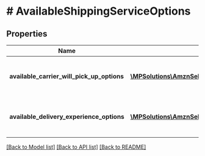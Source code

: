 # # AvailableShippingServiceOptions

## Properties

Name | Type | Description | Notes
------------ | ------------- | ------------- | -------------
**available_carrier_will_pick_up_options** | [**\MPSolutions\AmznSellingPartnerApi\Models\MerchantFulfillment\AvailableCarrierWillPickUpOption[]**](AvailableCarrierWillPickUpOption.md) | List of available carrier pickup options. |
**available_delivery_experience_options** | [**\MPSolutions\AmznSellingPartnerApi\Models\MerchantFulfillment\AvailableDeliveryExperienceOption[]**](AvailableDeliveryExperienceOption.md) | List of available delivery experience options. |

[[Back to Model list]](../../README.md#models) [[Back to API list]](../../README.md#endpoints) [[Back to README]](../../README.md)

